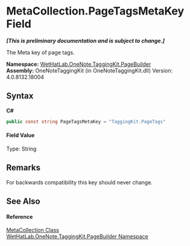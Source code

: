 # MetaCollection.PageTagsMetaKey Field
 _**\[This is preliminary documentation and is subject to change.\]**_

The Meta key of page tags.

**Namespace:**&nbsp;<a href="56352230-71f2-f4b7-63a8-983965663af5">WetHatLab.OneNote.TaggingKit.PageBuilder</a><br />**Assembly:**&nbsp;OneNoteTaggingKit (in OneNoteTaggingKit.dll) Version: 4.0.8132.18004

## Syntax

**C#**<br />
``` C#
public const string PageTagsMetaKey = "TaggingKit.PageTags"
```


#### Field Value
Type: String

## Remarks
For backwards compatibility this key should never change.

## See Also


#### Reference
<a href="5378a395-29ea-fa06-33a2-bd81cfc0e376">MetaCollection Class</a><br /><a href="56352230-71f2-f4b7-63a8-983965663af5">WetHatLab.OneNote.TaggingKit.PageBuilder Namespace</a><br />